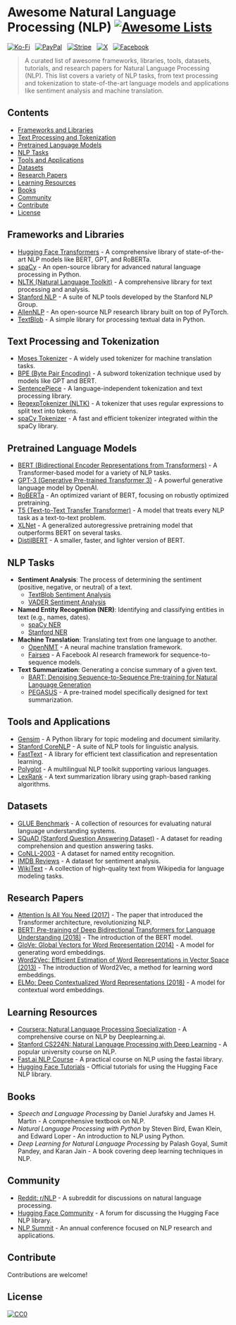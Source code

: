 # Awesome Natural Language Processing (NLP) [![Awesome Lists](https://srv-cdn.himpfen.io/badges/awesome-lists/awesomelists-flat.svg)](https://github.com/awesomelistsio/awesome)

[![Ko-Fi](https://srv-cdn.himpfen.io/badges/kofi/kofi-flat.svg)](https://ko-fi.com/awesomelists) &nbsp; [![PayPal](https://srv-cdn.himpfen.io/badges/paypal/paypal-flat.svg)](https://www.paypal.com/donate/?hosted_button_id=3LLKRXJU44EJJ) &nbsp; [![Stripe](https://srv-cdn.himpfen.io/badges/stripe/stripe-flat.svg)](https://tinyurl.com/e8ymxdw3) &nbsp; [![X](https://srv-cdn.himpfen.io/badges/twitter/twitter-flat.svg)](https://x.com/ListsAwesome) &nbsp; [![Facebook](https://srv-cdn.himpfen.io/badges/facebook-pages/facebook-pages-flat.svg)](https://www.facebook.com/awesomelists)

> A curated list of awesome frameworks, libraries, tools, datasets, tutorials, and research papers for Natural Language Processing (NLP). This list covers a variety of NLP tasks, from text processing and tokenization to state-of-the-art language models and applications like sentiment analysis and machine translation.

## Contents

- [Frameworks and Libraries](#frameworks-and-libraries)
- [Text Processing and Tokenization](#text-processing-and-tokenization)
- [Pretrained Language Models](#pretrained-language-models)
- [NLP Tasks](#nlp-tasks)
- [Tools and Applications](#tools-and-applications)
- [Datasets](#datasets)
- [Research Papers](#research-papers)
- [Learning Resources](#learning-resources)
- [Books](#books)
- [Community](#community)
- [Contribute](#contribute)
- [License](#license)

## Frameworks and Libraries

- [Hugging Face Transformers](https://huggingface.co/transformers/) - A comprehensive library of state-of-the-art NLP models like BERT, GPT, and RoBERTa.
- [spaCy](https://spacy.io/) - An open-source library for advanced natural language processing in Python.
- [NLTK (Natural Language Toolkit)](https://www.nltk.org/) - A comprehensive library for text processing and analysis.
- [Stanford NLP](https://stanfordnlp.github.io/CoreNLP/) - A suite of NLP tools developed by the Stanford NLP Group.
- [AllenNLP](https://allennlp.org/) - An open-source NLP research library built on top of PyTorch.
- [TextBlob](https://textblob.readthedocs.io/) - A simple library for processing textual data in Python.

## Text Processing and Tokenization

- [Moses Tokenizer](https://github.com/moses-smt/mosesdecoder) - A widely used tokenizer for machine translation tasks.
- [BPE (Byte Pair Encoding)](https://arxiv.org/abs/1508.07909) - A subword tokenization technique used by models like GPT and BERT.
- [SentencePiece](https://github.com/google/sentencepiece) - A language-independent tokenization and text processing library.
- [RegexpTokenizer (NLTK)](https://www.nltk.org/api/nltk.tokenize.html) - A tokenizer that uses regular expressions to split text into tokens.
- [spaCy Tokenizer](https://spacy.io/usage/linguistic-features#tokenization) - A fast and efficient tokenizer integrated within the spaCy library.

## Pretrained Language Models

- [BERT (Bidirectional Encoder Representations from Transformers)](https://arxiv.org/abs/1810.04805) - A Transformer-based model for a variety of NLP tasks.
- [GPT-3 (Generative Pre-trained Transformer 3)](https://arxiv.org/abs/2005.14165) - A powerful generative language model by OpenAI.
- [RoBERTa](https://arxiv.org/abs/1907.11692) - An optimized variant of BERT, focusing on robustly optimized pretraining.
- [T5 (Text-to-Text Transfer Transformer)](https://arxiv.org/abs/1910.10683) - A model that treats every NLP task as a text-to-text problem.
- [XLNet](https://arxiv.org/abs/1906.08237) - A generalized autoregressive pretraining model that outperforms BERT on several tasks.
- [DistilBERT](https://arxiv.org/abs/1910.01108) - A smaller, faster, and lighter version of BERT.

## NLP Tasks

- **Sentiment Analysis**: The process of determining the sentiment (positive, negative, or neutral) of a text.
  - [TextBlob Sentiment Analysis](https://textblob.readthedocs.io/en/dev/quickstart.html#sentiment-analysis)
  - [VADER Sentiment Analysis](https://github.com/cjhutto/vaderSentiment)
- **Named Entity Recognition (NER)**: Identifying and classifying entities in text (e.g., names, dates).
  - [spaCy NER](https://spacy.io/usage/linguistic-features#named-entities)
  - [Stanford NER](https://nlp.stanford.edu/software/CRF-NER.html)
- **Machine Translation**: Translating text from one language to another.
  - [OpenNMT](https://opennmt.net/) - A neural machine translation framework.
  - [Fairseq](https://fairseq.readthedocs.io/en/latest/) - A Facebook AI research framework for sequence-to-sequence models.
- **Text Summarization**: Generating a concise summary of a given text.
  - [BART: Denoising Sequence-to-Sequence Pre-training for Natural Language Generation](https://arxiv.org/abs/1910.13461)
  - [PEGASUS](https://arxiv.org/abs/1912.08777) - A pre-trained model specifically designed for text summarization.

## Tools and Applications

- [Gensim](https://radimrehurek.com/gensim/) - A Python library for topic modeling and document similarity.
- [Stanford CoreNLP](https://stanfordnlp.github.io/CoreNLP/) - A suite of NLP tools for linguistic analysis.
- [FastText](https://fasttext.cc/) - A library for efficient text classification and representation learning.
- [Polyglot](https://polyglot.readthedocs.io/) - A multilingual NLP toolkit supporting various languages.
- [LexRank](https://github.com/crabcamp/lexrank) - A text summarization library using graph-based ranking algorithms.

## Datasets

- [GLUE Benchmark](https://gluebenchmark.com/) - A collection of resources for evaluating natural language understanding systems.
- [SQuAD (Stanford Question Answering Dataset)](https://rajpurkar.github.io/SQuAD-explorer/) - A dataset for reading comprehension and question answering tasks.
- [CoNLL-2003](https://www.clips.uantwerpen.be/conll2003/ner/) - A dataset for named entity recognition.
- [IMDB Reviews](https://ai.stanford.edu/~amaas/data/sentiment/) - A dataset for sentiment analysis.
- [WikiText](https://blog.einstein.ai/the-wikitext-long-term-dependency-language-modeling-dataset/) - A collection of high-quality text from Wikipedia for language modeling tasks.

## Research Papers

- [Attention Is All You Need (2017)](https://arxiv.org/abs/1706.03762) - The paper that introduced the Transformer architecture, revolutionizing NLP.
- [BERT: Pre-training of Deep Bidirectional Transformers for Language Understanding (2018)](https://arxiv.org/abs/1810.04805) - The introduction of the BERT model.
- [GloVe: Global Vectors for Word Representation (2014)](https://nlp.stanford.edu/pubs/glove.pdf) - A model for generating word embeddings.
- [Word2Vec: Efficient Estimation of Word Representations in Vector Space (2013)](https://arxiv.org/abs/1301.3781) - The introduction of Word2Vec, a method for learning word embeddings.
- [ELMo: Deep Contextualized Word Representations (2018)](https://arxiv.org/abs/1802.05365) - A model for contextual word embeddings.

## Learning Resources

- [Coursera: Natural Language Processing Specialization](https://www.coursera.org/specializations/natural-language-processing) - A comprehensive course on NLP by Deeplearning.ai.
- [Stanford CS224N: Natural Language Processing with Deep Learning](http://web.stanford.edu/class/cs224n/) - A popular university course on NLP.
- [Fast.ai NLP Course](https://www.fast.ai/) - A practical course on NLP using the fastai library.
- [Hugging Face Tutorials](https://huggingface.co/course/chapter1) - Official tutorials for using the Hugging Face NLP library.

## Books

- *Speech and Language Processing* by Daniel Jurafsky and James H. Martin - A comprehensive textbook on NLP.
- *Natural Language Processing with Python* by Steven Bird, Ewan Klein, and Edward Loper - An introduction to NLP using Python.
- *Deep Learning for Natural Language Processing* by Palash Goyal, Sumit Pandey, and Karan Jain - A book covering deep learning techniques in NLP.

## Community

- [Reddit: r/NLP](https://www.reddit.com/r/LanguageTechnology/) - A subreddit for discussions on natural language processing.
- [Hugging Face Community](https://discuss.huggingface.co/) - A forum for discussing the Hugging Face NLP library.
- [NLP Summit](https://www.nlpsummit.org/) - An annual conference focused on NLP research and applications.

## Contribute

Contributions are welcome!

## License

[![CC0](https://mirrors.creativecommons.org/presskit/buttons/88x31/svg/by-sa.svg)](http://creativecommons.org/licenses/by-sa/4.0/)
